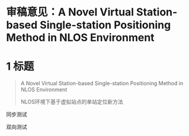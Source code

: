 # 审稿意见：A Novel Virtual Station-based Single-station Positioning Method in NLOS Environment

# 1 标题

> A Novel Virtual Station-based Single-station Positioning Method in NLOS Environment
>
> NLOS环境下基于虚拟站点的单站定位新方法

同步测试

双向测试
